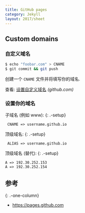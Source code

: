 ```yaml
---
title: GitHub pages
category: Jekyll
layout: 2017/sheet
---
```


## Custom domains

### 自定义域名

```sh
$ echo "foobar.com" > CNAME
$ git commit && git push
```

创建一个 `CNAME` 文件并将填写你的域名.

查看: [设置自定义域名](https://help.github.com/articles/quick-start-setting-up-a-custom-domain/) _(github.com)_

### 设置你的域名

子域名 (例如 www):
{: .-setup}

     CNAME => username.github.io

顶级域名:
{: .-setup}

     ALIAS => username.github.io

顶级域名 (替代):
{: .-setup}

    A => 192.30.252.153
    A => 192.30.252.154

## 参考
{: .-one-column}

- <https://pages.github.com>
